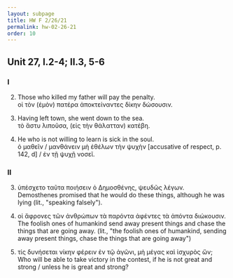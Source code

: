 ```yaml
---
layout: subpage
title: HW F 2/26/21
permalink: hw-02-26-21
order: 10
---
```


## Unit 27, I.2-4; II.3, 5-6

### I

2. Those who killed my father will pay the penalty.  
οἱ τὸν (ἐμὸν) πατέρα ἀποκτείναντες δίκην δώσουσιν.

3. Having left town, she went down to the sea.  
τὸ ἅστυ λιποῦσα, (εἰς τὴν θάλατταν) κατέβη.

4. He who is not willing to learn is sick in the soul.  
ὁ μαθεῖν / μανθάνειν μὴ ἐθέλων τὴν ψυχὴν [accusative of respect, p. 142, d] / ἐν τῇ ψυχῇ νοσεῖ.

### II

3. ὑπέσχετο ταῦτα ποιήσειν ὁ Δημοσθένης, ψευδῶς λέγων.  
Demosthenes promised that he would do these things, although he was lying (lit., "speaking falsely").

5. οἱ ἄφρονες τῶν ἀνθρώπων τὰ παρόντα ἀφέντες τὰ ἀπόντα διώκουσιν.  
The foolish ones of humankind send away present things and chase the things that are going away. (lit., "the foolish ones of humankind, sending away present things, chase the things that are going away")

6. τίς δυνήσεται νίκην φέρειν ἐν τῷ ἀγῶνι, μὴ μέγας καὶ ἰσχυρὸς ὤν;  
Who will be able to take victory in the contest, if he is not great and strong / unless he is great and strong?
